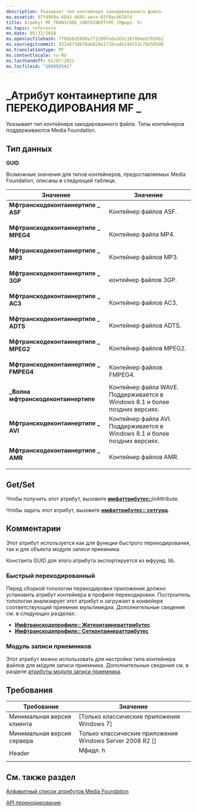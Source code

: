 ```yaml
---
description: Указывает тип контейнера закодированного файла.
ms.assetid: 97fd968a-6843-4695-aece-02f9acd618fd
title: Атрибут MF_TRANSCODE_CONTAINERTYPE (Мфидл. h)
ms.topic: reference
ms.date: 05/31/2018
ms.openlocfilehash: 7f86b8d5890a771200feda265c3878b6eb7030b2
ms.sourcegitcommit: 831e8f3db78ab820e1710cede244553c70e50500
ms.translationtype: MT
ms.contentlocale: ru-RU
ms.lasthandoff: 01/07/2021
ms.locfileid: "105692541"
---
```

# <a name="mf_transcode_containertype-attribute"></a>\_Атрибут контаинертипе для ПЕРЕКОДИРОВАНИЯ MF \_

Указывает тип контейнера закодированного файла. Типы контейнеров поддерживаются Media Foundation.

## <a name="data-type"></a>Тип данных

**GUID**

Возможные значения для типов контейнеров, предоставляемых Media Foundation, описаны в следующей таблице.



| Значение                                                                                                                                                                                                                                                                 | Значение                                                                            |
|-----------------------------------------------------------------------------------------------------------------------------------------------------------------------------------------------------------------------------------------------------------------------|------------------------------------------------------------------------------------|
| <span id="MFTranscodeContainerType_ASF"></span><span id="mftranscodecontainertype_asf"></span><span id="MFTRANSCODECONTAINERTYPE_ASF"></span><dl> <dt>**Мфтранскодеконтаинертипе \_ ASF**</dt> </dl>             | Контейнер файлов ASF.<br/>                                                     |
| <span id="MFTranscodeContainerType_MPEG4"></span><span id="mftranscodecontainertype_mpeg4"></span><span id="MFTRANSCODECONTAINERTYPE_MPEG4"></span><dl> <dt>**Мфтранскодеконтаинертипе \_ MPEG4**</dt> </dl>     | Контейнер файла MP4.<br/>                                                     |
| <span id="MFTranscodeContainerType_MP3"></span><span id="mftranscodecontainertype_mp3"></span><span id="MFTRANSCODECONTAINERTYPE_MP3"></span><dl> <dt>**Мфтранскодеконтаинертипе \_ MP3**</dt> </dl>             | Контейнер файлов MP3.<br/>                                                     |
| <span id="MFTranscodeContainerType_3GP"></span><span id="mftranscodecontainertype_3gp"></span><span id="MFTRANSCODECONTAINERTYPE_3GP"></span><dl> <dt>**Мфтранскодеконтаинертипе \_ 3GP**</dt> </dl>             | контейнер файлов 3GP. <br/>                                                    |
| <span id="MFTranscodeContainerType_AC3"></span><span id="mftranscodecontainertype_ac3"></span><span id="MFTRANSCODECONTAINERTYPE_AC3"></span><dl> <dt>**Мфтранскодеконтаинертипе \_ AC3**</dt> </dl>             | Контейнер файлов AC3. <br/>                                                    |
| <span id="MFTranscodeContainerType_ADTS"></span><span id="mftranscodecontainertype_adts"></span><span id="MFTRANSCODECONTAINERTYPE_ADTS"></span><dl> <dt>**Мфтранскодеконтаинертипе \_ ADTS**</dt> </dl>         | Контейнер файлов ADTS. <br/>                                                   |
| <span id="MFTranscodeContainerType_MPEG2"></span><span id="mftranscodecontainertype_mpeg2"></span><span id="MFTRANSCODECONTAINERTYPE_MPEG2"></span><dl> <dt>**Мфтранскодеконтаинертипе \_ MPEG2**</dt> </dl>     | Контейнер файлов MPEG2. <br/>                                                  |
| <span id="MFTranscodeContainerType_FMPEG4"></span><span id="mftranscodecontainertype_fmpeg4"></span><span id="MFTRANSCODECONTAINERTYPE_FMPEG4"></span><dl> <dt>**Мфтранскодеконтаинертипе \_ FMPEG4**</dt> </dl> | Контейнер файлов FMPEG4. <br/>                                                 |
| <span id="MFTranscodeContainerType_WAVE"></span><span id="mftranscodecontainertype_wave"></span><span id="MFTRANSCODECONTAINERTYPE_WAVE"></span><dl> <dt>**\_Волна мфтранскодеконтаинертипе**</dt> </dl>         | Контейнер файла WAVE.<br/> Поддерживается в Windows 8.1 и более поздних версиях.<br/> |
| <span id="MFTranscodeContainerType_AVI"></span><span id="mftranscodecontainertype_avi"></span><span id="MFTRANSCODECONTAINERTYPE_AVI"></span><dl> <dt>**Мфтранскодеконтаинертипе \_ AVI**</dt> </dl>             | Контейнер файла AVI.<br/> Поддерживается в Windows 8.1 и более поздних версиях.<br/>  |
| <span id="MFTranscodeContainerType_AMR"></span><span id="mftranscodecontainertype_amr"></span><span id="MFTRANSCODECONTAINERTYPE_AMR"></span><dl> <dt>**Мфтранскодеконтаинертипе \_ AMR**</dt> </dl>             | Контейнер файлов AMR. <br/>                                                    |



 

## <a name="getset"></a>Get/Set

Чтобы получить этот атрибут, вызовите [**имфаттрибутес::**](/windows/desktop/api/mfobjects/nf-mfobjects-imfattributes-getguid)InAttribute.

Чтобы задать этот атрибут, вызовите [**имфаттрибутес:: сетгуид**](/windows/desktop/api/mfobjects/nf-mfobjects-imfattributes-setguid).

## <a name="remarks"></a>Комментарии

Этот атрибут используется как для функции быстрого перекодирования, так и для объекта модуля записи приемника.

Константа GUID для этого атрибута экспортируется из мфууид. lib.

### <a name="fast-transcode"></a>Быстрый перекодированный

Перед сборкой топологии перекодировки приложение должно установить атрибут контейнера в профиле перекодировки. Построитель топологии анализирует этот атрибут и загружает в конвейере соответствующий приемник мультимедиа. Дополнительные сведения см. в следующих разделах:

-   [**Имфтранскодепрофиле:: Жетконтаинераттрибутес**](/windows/desktop/api/mfidl/nf-mfidl-imftranscodeprofile-getcontainerattributes)
-   [**Имфтранскодепрофиле:: Сетконтаинераттрибутес**](/windows/desktop/api/mfidl/nf-mfidl-imftranscodeprofile-setcontainerattributes)

### <a name="sink-writer"></a>Модуль записи приемников

Этот атрибут можно использовать для настройки типа контейнера файлов для модуля записи приемника. Дополнительные сведения см. в разделе [атрибуты модуля записи приемника](sink-writer-attributes.md).

## <a name="requirements"></a>Требования



| Требование | Значение |
|-------------------------------------|------------------------------------------------------------------------------------|
| Минимальная версия клиента<br/> | \[Только классические приложения Windows 7\]<br/>                                         |
| Минимальная версия сервера<br/> | Только классические приложения Windows Server 2008 R2 \[\]<br/>                            |
| Header<br/>                   | <dl> <dt>Мфидл. h</dt> </dl> |



## <a name="see-also"></a>См. также раздел

<dl> <dt>

[Алфавитный список атрибутов Media Foundation](alphabetical-list-of-media-foundation-attributes.md)
</dt> <dt>

[API перекодирования](transcode-api.md)
</dt> </dl>

 

 





